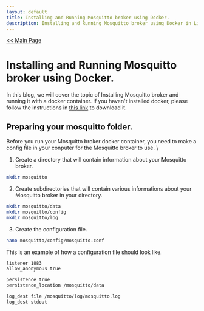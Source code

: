 ```yaml
---
layout: default
title: Installing and Running Mosquitto broker using Docker.
description: Installing and Running Mosquitto broker using Docker in Linux.
---
```


[<< Main Page](https://supakornpholsiri.github.io/)

# Installing and Running Mosquitto broker using Docker.
In this blog, we will cover the topic of Installing Mosquitto broker and running it with a docker container. If you haven't installed docker, please follow the instructions in [this link](https://docs.docker.com/engine/install/ubuntu/) to download it.

## Preparing your mosquitto folder.
Before you run your Mosquitto broker docker container, you need to make a config file in your conputer for the Mosquitto broker to use. \

1. Create a directory that will contain information about your Mosquitto broker.
```sh
mkdir mosquitto
```
2. Create subdirectories that will contain various informations about your Mosquitto broker in your directory.
```sh
mkdir mosquitto/data
mkdir mosquitto/config
mkdir mosquitto/log
```
3. Create the configuration file.
```sh
nano mosquitto/config/mosquitto.conf
```
This is an example of how a configuration file should look like.

```sh
listener 1883
allow_anonymous true

persistence true
persistence_location /mosquitto/data

log_dest file /mosquitto/log/mosquitto.log
log_dest stdout
```
